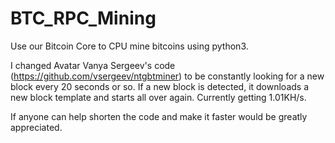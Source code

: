 # BTC_RPC_Mining
Use our Bitcoin Core to CPU mine bitcoins using python3.

I changed  Avatar Vanya Sergeev's code (https://github.com/vsergeev/ntgbtminer) to be constantly looking for a new block every 20 seconds or so. If a new block is detected, it downloads a new block template and starts all over again. Currently getting 1.01KH/s.

If anyone can help shorten the code and make it faster would be greatly appreciated.
